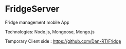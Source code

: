 # FridgeServer
Fridge management mobile App

Technologies: Node.js, Mongoose, Mongo.js

Temporary Client side : https://github.com/Dan-RT/Fridge

